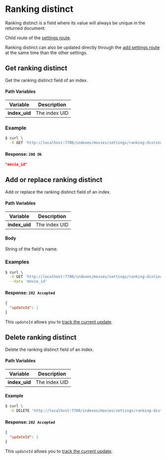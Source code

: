 # Ranking distinct

Ranking distinct is a field where its value will always be unique in the returned document.

Child route of the [settings route](/references/settings.md).

Ranking distinct can also be updated directly through the [add settings route](/references/settings.md#add-settings) at the same time than the other settings.

## Get ranking distinct

<RouteHighlighter method="GET" route="/indexes/:index_uid/settings/ranking-distinct" />

Get the ranking distinct field of an index.

#### Path Variables

| Variable          | Description           |
|-------------------|-----------------------|
| **index_uid**         | The index UID |

### Example

```bash
$ curl \
  -X GET 'http://localhost:7700/indexes/movies/settings/ranking-distinct'
```

#### Response: `200 Ok`

```json
"movie_id"
```

## Add or replace ranking distinct

<RouteHighlighter method="POST" route="/indexes/:index_uid/settings/ranking-distinct" />

Add or replace the ranking distinct field of an index.

#### Path Variables

| Variable          | Description           |
|-------------------|-----------------------|
| **index_uid**         | The index UID |

#### Body

String of the field's name.

### Examples

```bash
$ curl \
  -X GET 'http://localhost:7700/indexes/movies/settings/ranking-distinct' \
  --data 'movie_id'
```

#### Response: `202 Accepted`

```json
{
  "updateId": 1
}
```
This `updateId` allows you to [track the current update](/references/updates.md).

## Delete ranking distinct

<RouteHighlighter method="DELETE" route="/indexes/:index_uid/settings/ranking-distinct"/>

Delete the ranking distinct field of an index.

#### Path Variables

| Variable          | Description           |
|-------------------|-----------------------|
| **index_uid**         | The index UID |

#### Example
```bash
$ curl \
  -X DELETE 'http://localhost:7700/indexes/movies/settings/ranking-distinct'
```

#### Response: `202 Accepted`

```json
{
  "updateId": 1
}
```
This `updateId` allows you to [track the current update](/references/updates.md).
